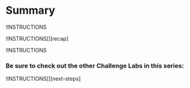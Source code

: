 # Summary

<!-- Show submit warning on expert labs -->
!INSTRUCTIONS[](https://raw.githubusercontent.com/LODSContent/Challenge-V3-Framework/main/Templates/LevelSpecific/Summary/@lab.Variable(difficulty).md)

!INSTRUCTIONS[][recap]

!INSTRUCTIONS[](https://raw.githubusercontent.com/LODSContent/Challenge-V3-Framework/main/Templates/Sections/Feedback.md)
### Be sure to check out the other Challenge Labs in this series:

!INSTRUCTIONS[][next-steps]